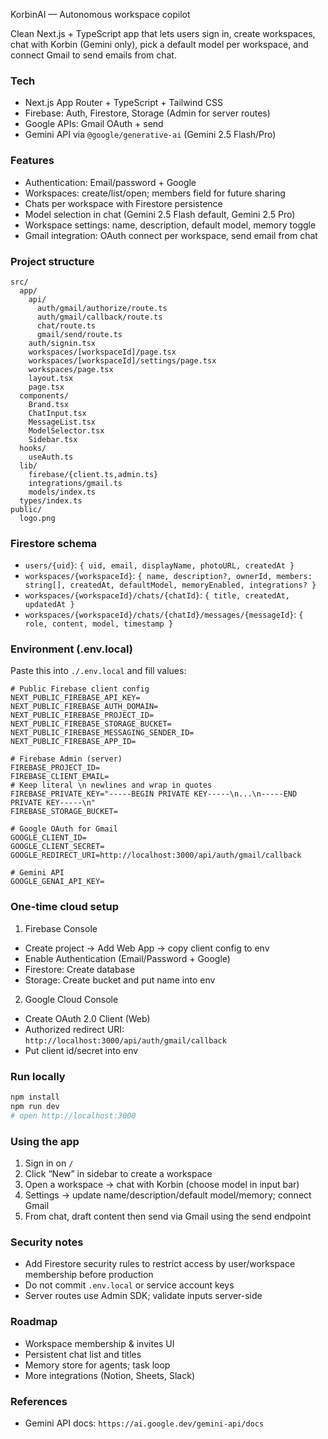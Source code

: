 KorbinAI — Autonomous workspace copilot

Clean Next.js + TypeScript app that lets users sign in, create workspaces, chat with Korbin (Gemini only), pick a default model per workspace, and connect Gmail to send emails from chat.

### Tech
- Next.js App Router + TypeScript + Tailwind CSS
- Firebase: Auth, Firestore, Storage (Admin for server routes)
- Google APIs: Gmail OAuth + send
- Gemini API via `@google/generative-ai` (Gemini 2.5 Flash/Pro)

### Features
- Authentication: Email/password + Google
- Workspaces: create/list/open; members field for future sharing
- Chats per workspace with Firestore persistence
- Model selection in chat (Gemini 2.5 Flash default, Gemini 2.5 Pro)
- Workspace settings: name, description, default model, memory toggle
- Gmail integration: OAuth connect per workspace, send email from chat

### Project structure
```
src/
  app/
    api/
      auth/gmail/authorize/route.ts
      auth/gmail/callback/route.ts
      chat/route.ts
      gmail/send/route.ts
    auth/signin.tsx
    workspaces/[workspaceId]/page.tsx
    workspaces/[workspaceId]/settings/page.tsx
    workspaces/page.tsx
    layout.tsx
    page.tsx
  components/
    Brand.tsx
    ChatInput.tsx
    MessageList.tsx
    ModelSelector.tsx
    Sidebar.tsx
  hooks/
    useAuth.ts
  lib/
    firebase/{client.ts,admin.ts}
    integrations/gmail.ts
    models/index.ts
  types/index.ts
public/
  logo.png
```

### Firestore schema
- `users/{uid}`: `{ uid, email, displayName, photoURL, createdAt }`
- `workspaces/{workspaceId}`: `{ name, description?, ownerId, members: string[], createdAt, defaultModel, memoryEnabled, integrations? }`
- `workspaces/{workspaceId}/chats/{chatId}`: `{ title, createdAt, updatedAt }`
- `workspaces/{workspaceId}/chats/{chatId}/messages/{messageId}`: `{ role, content, model, timestamp }`

### Environment (.env.local)
Paste this into `./.env.local` and fill values:
```
# Public Firebase client config
NEXT_PUBLIC_FIREBASE_API_KEY=
NEXT_PUBLIC_FIREBASE_AUTH_DOMAIN=
NEXT_PUBLIC_FIREBASE_PROJECT_ID=
NEXT_PUBLIC_FIREBASE_STORAGE_BUCKET=
NEXT_PUBLIC_FIREBASE_MESSAGING_SENDER_ID=
NEXT_PUBLIC_FIREBASE_APP_ID=

# Firebase Admin (server)
FIREBASE_PROJECT_ID=
FIREBASE_CLIENT_EMAIL=
# Keep literal \n newlines and wrap in quotes
FIREBASE_PRIVATE_KEY="-----BEGIN PRIVATE KEY-----\n...\n-----END PRIVATE KEY-----\n"
FIREBASE_STORAGE_BUCKET=

# Google OAuth for Gmail
GOOGLE_CLIENT_ID=
GOOGLE_CLIENT_SECRET=
GOOGLE_REDIRECT_URI=http://localhost:3000/api/auth/gmail/callback

# Gemini API
GOOGLE_GENAI_API_KEY=
```

### One-time cloud setup
1) Firebase Console
- Create project → Add Web App → copy client config to env
- Enable Authentication (Email/Password + Google)
- Firestore: Create database
- Storage: Create bucket and put name into env

2) Google Cloud Console
- Create OAuth 2.0 Client (Web)
- Authorized redirect URI: `http://localhost:3000/api/auth/gmail/callback`
- Put client id/secret into env

### Run locally
```bash
npm install
npm run dev
# open http://localhost:3000
```

### Using the app
1. Sign in on `/`
2. Click “New” in sidebar to create a workspace
3. Open a workspace → chat with Korbin (choose model in input bar)
4. Settings → update name/description/default model/memory; connect Gmail
5. From chat, draft content then send via Gmail using the send endpoint

### Security notes
- Add Firestore security rules to restrict access by user/workspace membership before production
- Do not commit `.env.local` or service account keys
- Server routes use Admin SDK; validate inputs server-side

### Roadmap
- Workspace membership & invites UI
- Persistent chat list and titles
- Memory store for agents; task loop
- More integrations (Notion, Sheets, Slack)

### References
- Gemini API docs: `https://ai.google.dev/gemini-api/docs`
